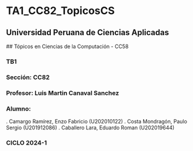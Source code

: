 # TA1_CC82_TopicosCS

<p align="center">
 <h2>Universidad Peruana de Ciencias Aplicadas</h2>
 ## Tópicos en Ciencias de la Computación - CC58
 
 ### TB1
 
 ### Sección: CC82
 ### Profesor: Luis Martin Canaval Sanchez
 
 ### Alumno:
 
  . Camargo Ramírez, Enzo Fabricio (U202010122)
  . Costa Mondragón, Paulo Sergio (U201912086)
  . Caballero Lara, Eduardo Roman (U202019644)
 
 ### CICLO 2024-1
</p>
